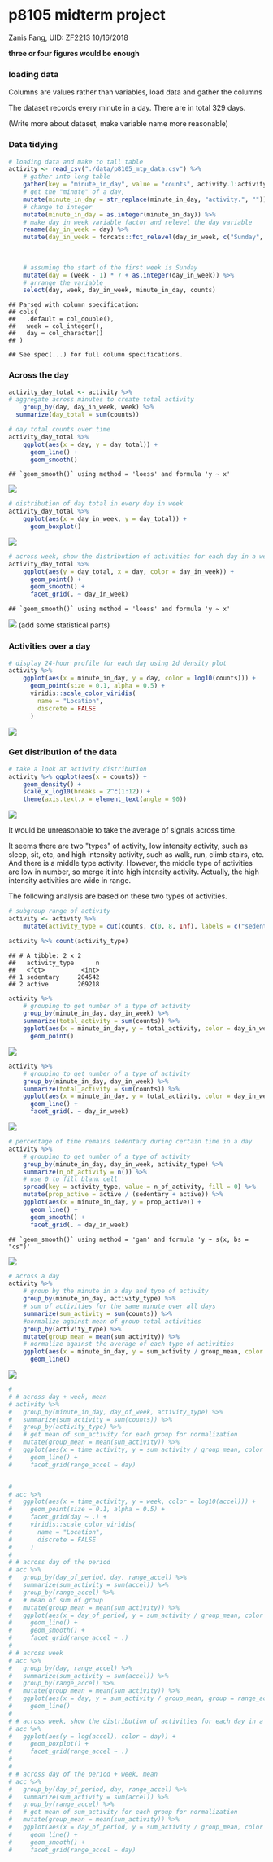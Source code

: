 p8105 midterm project
================
Zanis Fang, UID: ZF2213
10/16/2018

**three or four figures would be enough**

### loading data

Columns are values rather than variables, load data and gather the columns

The dataset records every minute in a day. There are in total 329 days.

(Write more about dataset, make variable name more reasonable)

### Data tidying

``` r
# loading data and make to tall table
activity <- read_csv("./data/p8105_mtp_data.csv") %>% 
    # gather into long table
    gather(key = "minute_in_day", value = "counts", activity.1:activity.1440) %>% 
    # get the "minute" of a day, 
    mutate(minute_in_day = str_replace(minute_in_day, "activity.", "")) %>% 
    # change to integer
    mutate(minute_in_day = as.integer(minute_in_day)) %>% 
    # make day in week variable factor and relevel the day variable
    rename(day_in_week = day) %>%
    mutate(day_in_week = forcats::fct_relevel(day_in_week, c("Sunday", "Monday",
                                                                                                                     "Tuesday", "Wednesday",
                                                                                                                     "Thursday", "Friday",
                                                                                                                     "Saturday"))) %>% 
    # assuming the start of the first week is Sunday
    mutate(day = (week - 1) * 7 + as.integer(day_in_week)) %>% 
    # arrange the variable
    select(day, week, day_in_week, minute_in_day, counts)
```

    ## Parsed with column specification:
    ## cols(
    ##   .default = col_double(),
    ##   week = col_integer(),
    ##   day = col_character()
    ## )

    ## See spec(...) for full column specifications.

### Across the day

``` r
activity_day_total <- activity %>% 
# aggregate across minutes to create total activity
    group_by(day, day_in_week, week) %>% 
  summarize(day_total = sum(counts))

# day total counts over time
activity_day_total %>%
    ggplot(aes(x = day, y = day_total)) +
      geom_line() +
      geom_smooth()
```

    ## `geom_smooth()` using method = 'loess' and formula 'y ~ x'

![](p8105_mtp_zf2213_files/figure-markdown_github/unnamed-chunk-1-1.png)

``` r
# distribution of day total in every day in week
activity_day_total %>%
    ggplot(aes(x = day_in_week, y = day_total)) +
      geom_boxplot()
```

![](p8105_mtp_zf2213_files/figure-markdown_github/unnamed-chunk-1-2.png)

``` r
# across week, show the distribution of activities for each day in a week
activity_day_total %>%
    ggplot(aes(y = day_total, x = day, color = day_in_week)) +
      geom_point() +
      geom_smooth() +
      facet_grid(. ~ day_in_week)
```

    ## `geom_smooth()` using method = 'loess' and formula 'y ~ x'

![](p8105_mtp_zf2213_files/figure-markdown_github/unnamed-chunk-1-3.png) (add some statistical parts)

### Activities over a day

``` r
# display 24-hour profile for each day using 2d density plot
activity %>%
    ggplot(aes(x = minute_in_day, y = day, color = log10(counts))) +
      geom_point(size = 0.1, alpha = 0.5) +
      viridis::scale_color_viridis(
        name = "Location",
        discrete = FALSE
      )
```

![](p8105_mtp_zf2213_files/figure-markdown_github/unnamed-chunk-2-1.png)

### Get distribution of the data

``` r
# take a look at activity distribution
activity %>% ggplot(aes(x = counts)) +
    geom_density() +
    scale_x_log10(breaks = 2^c(1:12)) +
    theme(axis.text.x = element_text(angle = 90))
```

![](p8105_mtp_zf2213_files/figure-markdown_github/sub_group-1.png)

It would be unreasonable to take the average of signals across time.

It seems there are two "types" of activity, low intensity activity, such as sleep, sit, etc, and high intensity activity, such as walk, run, climb stairs, etc. And there is a middle type activity. However, the middle type of activities are low in number, so merge it into high intensity activity. Actually, the high intensity activities are wide in range.

The following analysis are based on these two types of activities.

``` r
# subgroup range of activity 
activity <- activity %>%
    mutate(activity_type = cut(counts, c(0, 8, Inf), labels = c("sedentary", "active"))) 

activity %>% count(activity_type)
```

    ## # A tibble: 2 x 2
    ##   activity_type      n
    ##   <fct>          <int>
    ## 1 sedentary     204542
    ## 2 active        269218

``` r
activity %>%
    # grouping to get number of a type of activity
    group_by(minute_in_day, day_in_week) %>%
    summarize(total_activity = sum(counts)) %>%
    ggplot(aes(x = minute_in_day, y = total_activity, color = day_in_week)) +
      geom_point()
```

![](p8105_mtp_zf2213_files/figure-markdown_github/unnamed-chunk-4-1.png)

``` r
activity %>%
    # grouping to get number of a type of activity
    group_by(minute_in_day, day_in_week) %>%
    summarize(total_activity = sum(counts)) %>%
    ggplot(aes(x = minute_in_day, y = total_activity, color = day_in_week)) +
      geom_line() +
      facet_grid(. ~ day_in_week) 
```

![](p8105_mtp_zf2213_files/figure-markdown_github/unnamed-chunk-4-2.png)

``` r
# percentage of time remains sedentary during certain time in a day
activity %>%
    # grouping to get number of a type of activity
    group_by(minute_in_day, day_in_week, activity_type) %>%
    summarize(n_of_activity = n()) %>%
    # use 0 to fill blank cell
    spread(key = activity_type, value = n_of_activity, fill = 0) %>% 
    mutate(prop_active = active / (sedentary + active)) %>% 
    ggplot(aes(x = minute_in_day, y = prop_active)) +
      geom_line() +
      geom_smooth() +
      facet_grid(. ~ day_in_week)
```

    ## `geom_smooth()` using method = 'gam' and formula 'y ~ s(x, bs = "cs")'

![](p8105_mtp_zf2213_files/figure-markdown_github/unnamed-chunk-4-3.png)

``` r
# across a day
activity %>%
    # group by the minute in a day and type of activity
    group_by(minute_in_day, activity_type) %>%
    # sum of activities for the same minute over all days
    summarize(sum_activity = sum(counts)) %>%
    #normalize against mean of group total activities
    group_by(activity_type) %>% 
    mutate(group_mean = mean(sum_activity)) %>%
    # normalize against the average of each type of activities
    ggplot(aes(x = minute_in_day, y = sum_activity / group_mean, color = activity_type)) +
      geom_line()
```

![](p8105_mtp_zf2213_files/figure-markdown_github/unnamed-chunk-4-4.png)

``` r
# 
# # across day + week, mean
# activity %>%
#   group_by(minute_in_day, day_of_week, activity_type) %>% 
#   summarize(sum_activity = sum(counts)) %>%
#   group_by(activity_type) %>% 
#   # get mean of sum_activity for each group for normalization
#   mutate(group_mean = mean(sum_activity)) %>% 
#   ggplot(aes(x = time_activity, y = sum_activity / group_mean, color = range_accel)) +
#     geom_line() +
#     facet_grid(range_accel ~ day)


# 
# acc %>%
#   ggplot(aes(x = time_activity, y = week, color = log10(accel))) +
#     geom_point(size = 0.1, alpha = 0.5) +
#     facet_grid(day ~ .) +
#     viridis::scale_color_viridis(
#       name = "Location",
#       discrete = FALSE
#     )
# 
# # across day of the period
# acc %>%
#   group_by(day_of_period, day, range_accel) %>% 
#   summarize(sum_activity = sum(accel)) %>% 
#   group_by(range_accel) %>% 
#   # mean of sum of group
#   mutate(group_mean = mean(sum_activity)) %>%
#   ggplot(aes(x = day_of_period, y = sum_activity / group_mean, color = range_accel)) +
#     geom_line() +
#     geom_smooth() +
#     facet_grid(range_accel ~ .)
# 
# # across week
# acc %>%
#   group_by(day, range_accel) %>%
#   summarize(sum_activity = sum(accel)) %>%
#   group_by(range_accel) %>% 
#   mutate(group_mean = mean(sum_activity)) %>% 
#   ggplot(aes(x = day, y = sum_activity / group_mean, group = range_accel, color = range_accel)) +
#     geom_line()
# 
# # across week, show the distribution of activities for each day in a week
# acc %>%
#   ggplot(aes(y = log(accel), color = day)) +
#     geom_boxplot() +
#     facet_grid(range_accel ~ .)
# 
# 
# # across day of the period + week, mean
# acc %>%
#   group_by(day_of_period, day, range_accel) %>% 
#   summarize(sum_activity = sum(accel)) %>%
#   group_by(range_accel) %>% 
#   # get mean of sum_activity for each group for normalization
#   mutate(group_mean = mean(sum_activity)) %>% 
#   ggplot(aes(x = day_of_period, y = sum_activity / group_mean, color = range_accel)) +
#     geom_line() +
#     geom_smooth() +
#     facet_grid(range_accel ~ day)
```
